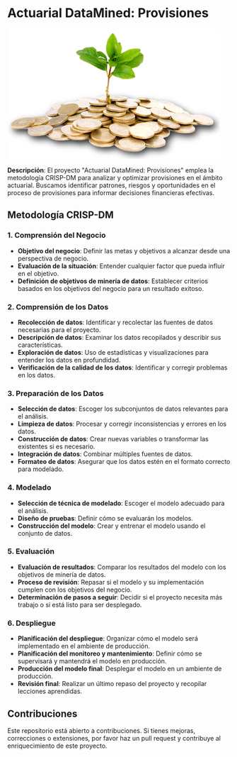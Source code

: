 # Actuarial DataMined: Provisiones

![Texto alternativo](utils/Save-Money.png)


**Descripción**:
El proyecto "Actuarial DataMined: Provisiones" emplea la metodología CRISP-DM para analizar y optimizar provisiones en el ámbito actuarial. Buscamos identificar patrones, riesgos y oportunidades en el proceso de provisiones para informar decisiones financieras efectivas.

## Metodología CRISP-DM

### 1. Comprensión del Negocio

- **Objetivo del negocio**: Definir las metas y objetivos a alcanzar desde una perspectiva de negocio.
- **Evaluación de la situación**: Entender cualquier factor que pueda influir en el objetivo.
- **Definición de objetivos de minería de datos**: Establecer criterios basados en los objetivos del negocio para un resultado exitoso.
  
### 2. Comprensión de los Datos

- **Recolección de datos**: Identificar y recolectar las fuentes de datos necesarias para el proyecto.
- **Descripción de datos**: Examinar los datos recopilados y describir sus características.
- **Exploración de datos**: Uso de estadísticas y visualizaciones para entender los datos en profundidad.
- **Verificación de la calidad de los datos**: Identificar y corregir problemas en los datos.

### 3. Preparación de los Datos

- **Selección de datos**: Escoger los subconjuntos de datos relevantes para el análisis.
- **Limpieza de datos**: Procesar y corregir inconsistencias y errores en los datos.
- **Construcción de datos**: Crear nuevas variables o transformar las existentes si es necesario.
- **Integración de datos**: Combinar múltiples fuentes de datos.
- **Formateo de datos**: Asegurar que los datos estén en el formato correcto para modelado.

### 4. Modelado

- **Selección de técnica de modelado**: Escoger el modelo adecuado para el análisis.
- **Diseño de pruebas**: Definir cómo se evaluarán los modelos.
- **Construcción del modelo**: Crear y entrenar el modelo usando el conjunto de datos.

### 5. Evaluación

- **Evaluación de resultados**: Comparar los resultados del modelo con los objetivos de minería de datos.
- **Proceso de revisión**: Repasar si el modelo y su implementación cumplen con los objetivos del negocio.
- **Determinación de pasos a seguir**: Decidir si el proyecto necesita más trabajo o si está listo para ser desplegado.

### 6. Despliegue

- **Planificación del despliegue**: Organizar cómo el modelo será implementado en el ambiente de producción.
- **Planificación del monitoreo y mantenimiento**: Definir cómo se supervisará y mantendrá el modelo en producción.
- **Producción del modelo final**: Desplegar el modelo en un ambiente de producción.
- **Revisión final**: Realizar un último repaso del proyecto y recopilar lecciones aprendidas.

## Contribuciones

Este repositorio está abierto a contribuciones. Si tienes mejoras, correcciones o extensiones, por favor haz un pull request y contribuye al enriquecimiento de este proyecto.
